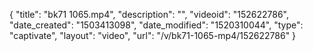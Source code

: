 {
    "title": "bk71 1065.mp4",
    "description": "",
    "videoid": "152622786",
    "date_created": "1503413098",
    "date_modified": "1520310044",
    "type": "captivate",
    "layout": "video",
    "url": "\/v\/bk71-1065-mp4\/152622786"
}